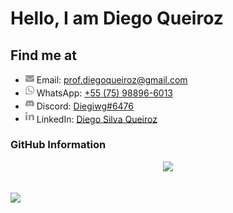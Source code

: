 # Hello, I am Diego Queiroz

## Find me at

- <img src="assets/envelope.svg" width="14" /> Email: [prof.diegoqueiroz@gmail.com](mailto:prof.diegoqueiroz@gmail.com)
- <img src="assets/whatsapp.svg" width="14" /> WhatsApp: [+55 (75) 98896-6013](https://wa.me/5575988966013)
- <img src="assets/discord.svg" width="14" /> Discord: [Diegiwg#6476](#Discord)
- <img src="assets/linkedin.svg" width="14" /> LinkedIn: [Diego Silva Queiroz](https://www.linkedin.com/in/diego-silva-queiroz)

### GitHub Information

<center> <img src="https://github-readme-stats.vercel.app/api?username=Diegiwg&theme=transparent&count_private=true&show_icons=true&title_color=8F979C&text_color=8F979C&icon_color=8F979C&hide_border=true" width="380" /> </center>
<br>

![](https://hit.yhype.me/github/profile?user_id=15692310)

